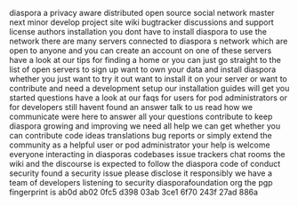 diaspora a privacy aware distributed open source social network master next minor develop project site wiki bugtracker discussions and support license authors installation you dont have to install diaspora to use the network there are many servers connected to diaspora s network which are open to anyone and you can create an account on one of these servers have a look at our tips for finding a home or you can just go straight to the list of open servers to sign up want to own your data and install diaspora whether you just want to try it out want to install it on your server or want to contribute and need a development setup our installation guides will get you started questions have a look at our faqs for users for pod administrators or for developers still havent found an answer talk to us read how we communicate were here to answer all your questions contribute to keep diaspora growing and improving we need all help we can get whether you can contribute code ideas translations bug reports or simply extend the community as a helpful user or pod administrator your help is welcome everyone interacting in diasporas codebases issue trackers chat rooms the wiki and the discourse is expected to follow the diaspora code of conduct security found a security issue please disclose it responsibly we have a team of developers listening to security diasporafoundation org the pgp fingerprint is ab0d ab02 0fc5 d398 03ab 3ce1 6f70 243f 27ad 886a